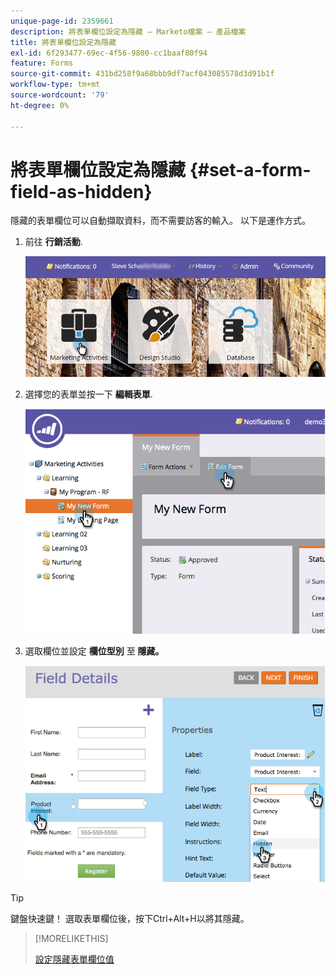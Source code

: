 ```yaml
---
unique-page-id: 2359661
description: 將表單欄位設定為隱藏 — Marketo檔案 — 產品檔案
title: 將表單欄位設定為隱藏
exl-id: 6f293477-69ec-4f56-9800-cc1baaf80f94
feature: Forms
source-git-commit: 431bd258f9a68bbb9df7acf043085578d3d91b1f
workflow-type: tm+mt
source-wordcount: '79'
ht-degree: 0%

---
```


# 將表單欄位設定為隱藏 {#set-a-form-field-as-hidden}

隱藏的表單欄位可以自動擷取資料，而不需要訪客的輸入。 以下是運作方式。

1. 前往 **行銷活動**.

   ![](assets/login-marketing-activities-3.png)

1. 選擇您的表單並按一下 **編輯表單**.

   ![](assets/image2014-9-15-12-3a58-3a47.png)

1. 選取欄位並設定 **欄位型別** 至 **隱藏。**

   ![](assets/image2014-9-15-12-3a58-3a56.png)

>[!TIP]
>
>鍵盤快速鍵！ 選取表單欄位後，按下Ctrl+Alt+H以將其隱藏。

>[!MORELIKETHIS]
>
>[設定隱藏表單欄位值](/help/marketo/product-docs/demand-generation/forms/form-fields/set-a-hidden-form-field-value.md)
